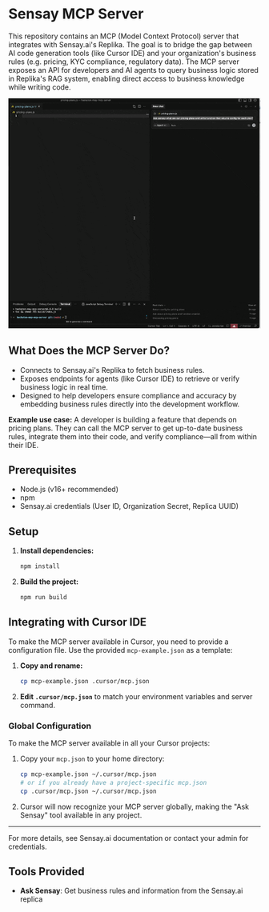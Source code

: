 # Sensay MCP Server

This repository contains an MCP (Model Context Protocol) server that integrates with Sensay.ai's Replika. The goal is to bridge the gap between AI code generation tools (like Cursor IDE) and your organization's business rules (e.g. pricing, KYC compliance, regulatory data). The MCP server exposes an API for developers and AI agents to query business logic stored in Replika's RAG system, enabling direct access to business knowledge while writing code.

![MCP Server Demo](demo.gif)

## What Does the MCP Server Do?

- Connects to Sensay.ai's Replika to fetch business rules.
- Exposes endpoints for agents (like Cursor IDE) to retrieve or verify business logic in real time.
- Designed to help developers ensure compliance and accuracy by embedding business rules directly into the development workflow.

**Example use case:**
A developer is building a feature that depends on pricing plans. They can call the MCP server to get up-to-date business rules, integrate them into their code, and verify compliance—all from within their IDE.

## Prerequisites

- Node.js (v16+ recommended)
- npm
- Sensay.ai credentials (User ID, Organization Secret, Replica UUID)

## Setup

1. **Install dependencies:**
   ```bash
   npm install
   ```
2. **Build the project:**
   ```bash
   npm run build
   ```

## Integrating with Cursor IDE

To make the MCP server available in Cursor, you need to provide a configuration file. Use the provided `mcp-example.json` as a template:

1. **Copy and rename:**
   ```bash
   cp mcp-example.json .cursor/mcp.json
   ```
2. **Edit `.cursor/mcp.json`** to match your environment variables and server command.

### Global Configuration

To make the MCP server available in all your Cursor projects:

1. Copy your `mcp.json` to your home directory:
   ```bash
   cp mcp-example.json ~/.cursor/mcp.json
   # or if you already have a project-specific mcp.json
   cp .cursor/mcp.json ~/.cursor/mcp.json
   ```
2. Cursor will now recognize your MCP server globally, making the "Ask Sensay" tool available in any project.

---

For more details, see Sensay.ai documentation or contact your admin for credentials.

## Tools Provided

- **Ask Sensay**: Get business rules and information from the Sensay.ai replica
